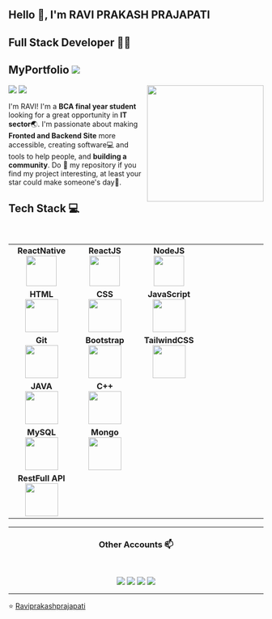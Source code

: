 ## Hello 🙏, I'm RAVI PRAKASH PRAJAPATI
## Full Stack Developer 👨‍💻
## MyPortfolio <a href="https://raviprakashprajapati.netlify.app/"><img src="https://img.shields.io/badge/portofolio-%23E4405F.svg?&style=for-the-badge&logo=MyPortfolio&logoColor=white"/></a>


<img align='right' src="https://media.giphy.com/media/M9gbBd9nbDrOTu1Mqx/giphy.gif" width="230">






[![](https://img.shields.io/badge/LinkedIn-raviprakashprajapati123-blue)](https://www.linkedin.com/in/raviprakashprajapati123/)
[![](https://img.shields.io/badge/Gmail-raviprakashprajapati445@gmail.com-red)](mailto:raviprakashprajapati445@gmail.com)





I'm RAVI! I'm a **BCA final year student** looking for a great opportunity in  **IT sector**:earth_asia:. I'm passionate about making **Fronted and Backend Site** more accessible, creating software:computer: and tools to help people, and **building a community**. Do :star2: my repository if you find my project interesting, at least your star could make someone's day:pray:.
<br>
  
  
## Tech Stack :computer:

<br>
<table>
<tbody>
  
 <tr>

 <td align="center" width="20%">
<span><b><center>ReactNative</center></b></span> 
<img height=60px src="https://img.icons8.com/ultraviolet/2x/react.png"> 
</td>
   
<td align="center" width="20%">
<span><b><center>ReactJS</center></b></span> 
<img height=60px src="https://img.icons8.com/ultraviolet/2x/react.png"> 
</td>

<td align="center" width="20%">
<span><b><center>NodeJS</center></b></span> 
<img height=60px src="https://img.icons8.com/color/2x/nodejs.png"> 
</td>


</tr>

<tr>


<td align="center" width="20%">
<span><b><center>HTML</center></b></span> 
<img height=65px src="https://img.icons8.com/color/2x/html-5.png"> 
</td>

<td align="center" width="20%">
<span><b><center>CSS</center></b></span> 
<img height=65px src="https://img.icons8.com/color/2x/css.png"> 
</td>

<td align="center" width="20%">
<span><b><center>JavaScript</center></b></span> 
<img height=65px src="https://img.icons8.com/color/2x/javascript.png"> 
</td>
</tr>

<tr>
  <td align="center" width="20%">
<span><b><center>Git</center></b></span> 
<img height=65px src="https://img.icons8.com/ios-glyphs/2x/github-2.png"> 
</td>
<td align="center" width="20%">
<span><b><center>Bootstrap</center></b></span> 
<img height=65px src="https://img.icons8.com/color/2x/bootstrap.png"> 
</td>

<td align="center" width="20%">
<span><b><center>TailwindCSS</center></b></span> 
<img height=65px src="https://img.icons8.com/color/2x/tailwindcss"> 
</td>

<td align="center" width="20%">

</td>
</tr>



<tr>
<td align="center" width="20%">
<span><b><center>JAVA</center></b></span> 
<img height=65px src="https://img.icons8.com/color/2x/java-coffee-cup-logo.png"> 
</td>

<td align="center" width="20%">
<span><b><center>C++</center></b></span> 
<img height=65px src="https://isocpp.org/assets/images/cpp_logo.png"> 
</td>



<td align="center" width="20%">

</td>
</tr>

<tr>
<td align="center" width="20%">
<span><b><center>MySQL</center></b></span> 
<img height=65px src="https://img.icons8.com/color/2x/mysql.png"> 
</td>

<td align="center" width="20%">
<span><b><center>Mongo</center></b></span> 
<img height=65px src="https://img.icons8.com/color/2x/mongodb.png"> 
</td>

<td align="center" width="20%">

</td>
</tr>


<tr>
<td align="center" width="20%">
<span><b><center>RestFull API</center></b></span> 
<img height=65px src="https://img.icons8.com/color/api.png"> 
</td>

<td align="center" width="20%">
</td>

<td align="center" width="20%">

</td>
</tr>

</tbody>
</table>

____



<h3 align="center"> Other Accounts 📫 </h3>
<br />
<p align="center">
<a href="https://www.linkedin.com/in/raviprakashprajapati123/"><img src="https://img.shields.io/badge/linkedin-%230077B5.svg?&style=for-the-badge&logo=linkedin&logoColor=white"/></a>
<a href="https://www.instagram.com/ravi_prakash_prajapati123/"><img src="https://img.shields.io/badge/instagram-%23E4405F.svg?&style=for-the-badge&logo=instagram&logoColor=white"/></a>
<a href="https://twitter.com/Ravipp123"><img src="https://img.shields.io/badge/twitter-%23E4405F.svg?&style=for-the-badge&logo=twitter&logoColor=white"/></a>
<a href="https://raviprakashprajapati.netlify.app/"><img src="https://img.shields.io/badge/portofolio-%78E4405F.svg?&style=for-the-badge&logo=portfolio&logoColor=white"/></a>

</p>

____


<p align="center">

⭐️ [Raviprakashprajapati](https://github.com/Raviprakashprajapati)

</p>
